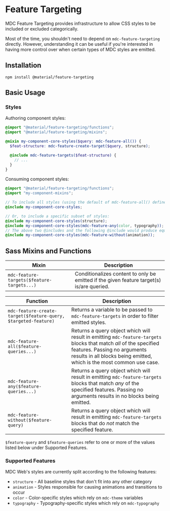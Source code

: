 <!--docs:
title: "Feature Targeting"
layout: detail
section: components
excerpt: "Provides infrastructure to allow CSS styles to be included or excluded categorically."
path: /catalog/feature-targeting/
-->

# Feature Targeting

MDC Feature Targeting provides infrastructure to allow CSS styles to be included or excluded categorically.

Most of the time, you shouldn't need to depend on `mdc-feature-targeting` directly. However, understanding it can be useful if you're interested in having more control over when certain types of MDC styles are emitted.

## Installation

```
npm install @material/feature-targeting
```

## Basic Usage

### Styles

Authoring component styles:

```scss
@import "@material/feature-targeting/functions";
@import "@material/feature-targeting/mixins";

@mixin my-component-core-styles($query: mdc-feature-all()) {
  $feat-structure: mdc-feature-create-target($query, structure);

  @include mdc-feature-targets($feat-structure) {
    // ...
  }
}
```

Consuming component styles:

```scss
@import "@material/feature-targeting/functions";
@import "my-component-mixins";

// To include all styles (using the default of mdc-feature-all() defined above):
@include my-component-core-styles;

// Or, to include a specific subset of styles:
@include my-component-core-styles(structure);
@include my-component-core-styles(mdc-feature-any(color, typography));
// The above two @includes and the following @include would produce equivalent results:
@include my-component-core-styles(mdc-feature-without(animation));
```

## Sass Mixins and Functions

Mixin | Description
--- | ---
`mdc-feature-targets($feature-targets...)` | Conditionalizes content to only be emitted if the given feature target(s) is/are queried.

Function | Description
--- | ---
`mdc-feature-create-target($feature-query, $targeted-feature)` | Returns a variable to be passed to `mdc-feature-targets` in order to filter emitted styles.
`mdc-feature-all($feature-queries...)` | Returns a query object which will result in emitting `mdc-feature-targets` blocks that match _all_ of the specified features. Passing no arguments results in all blocks being emitted, which is the most common use case.
`mdc-feature-any($feature-queries...)` | Returns a query object which will result in emitting `mdc-feature-targets` blocks that match _any_ of the specified features. Passing no arguments results in no blocks being emitted.
`mdc-feature-without($feature-query)` | Returns a query object which will result in emitting `mdc-feature-targets` blocks that do _not_ match the specified feature.

`$feature-query` and `$feature-queries` refer to one or more of the values listed below under Supported Features.

### Supported Features

MDC Web's styles are currently split according to the following features:

* `structure` - All baseline styles that don't fit into any other category
* `animation` - Styles responsible for causing animations and transitions to occur
* `color` - Color-specific styles which rely on `mdc-theme` variables
* `typography` - Typography-specific styles which rely on `mdc-typography`
